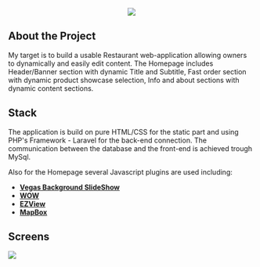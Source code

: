 <p align="center"><img src="https://laravel.com/assets/img/components/logo-laravel.svg"></p>


## About the Project

My target is to build a usable Restaurant web-application allowing owners to dynamically and easily edit content.
The Homepage includes Header/Banner section with dynamic Title and Subtitle,
Fast order section with dynamic product showcase selection,
Info and about sections with dynamic content sections.



## Stack

The application is build on pure HTML/CSS for the static part and using PHP's Framework - Laravel for the back-end connection.
The communication between the database and the front-end is achieved trough MySql.

Also for the Homepage several Javascript plugins are used including:


- **[Vegas Background SlideShow](https://vegas.jaysalvat.com)**
- **[WOW](https://mynameismatthieu.com/WOW/)**
- **[EZView](https://github.com/guillermodiazga/EZView)**
- **[MapBox](https://www.mapbox.com/mapbox.js/api/v3.1.1/)**

## Screens
![](https://gfycat.com/ifr/GreedyClosedEwe)
